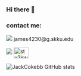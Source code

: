 ### Hi there 👋

<h3 align="left">contact me:</h3>
<p><a href="james4230@g.skku.edu" target="_blank"><img src="https://img.shields.io/badge/Gmail-EA4335?style=flat-square&logo=Gmail&logoColor=white""/></a> james4230@g.skku.edu</p>
<a href="james4230@g.skku.edu" target="_blank"><img src="https://img.shields.io/badge/Gmail-EA4335?style=flat-square&logo=Gmail&logoColor=white""/></a>
<a href="https://instagram.com/stv2kwak" target="blank"><img align="center" src="https://raw.githubusercontent.com/rahuldkjain/github-profile-readme-generator/master/src/images/icons/Social/instagram.svg" alt="stv2kwak" height="30" width="40" /></a>


![JackCokebb GitHub stats](https://github-readme-stats.vercel.app/api?username=JackCokebb&show_icons=true&theme=radical)


